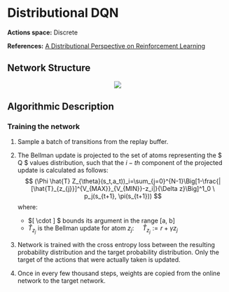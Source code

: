 # Distributional DQN

**Actions space:** Discrete

**References:** [A Distributional Perspective on Reinforcement Learning](https://arxiv.org/abs/1707.06887)

## Network Structure

<p style="text-align: center;">

<img src="..\..\design_imgs\distributional_dqn.png">

</p>



## Algorithmic Description

### Training the network

1. Sample a batch of transitions from the replay buffer. 
2. The Bellman update is projected to the set of atoms representing the $ Q $ values distribution, such that the $i-th$ component of the projected update is calculated as follows:
   $$ (\Phi \hat{T} Z_{\theta}(s_t,a_t))_i=\sum_{j=0}^{N-1}\Big[1-\frac{|[\hat{T}_{z_{j}}]^{V_{MAX}}_{V_{MIN}}-z_i|}{\Delta z}\Big]^1_0 \ p_j(s_{t+1}, \pi(s_{t+1})) $$
   where:
   	*  $[ \cdot ] $ bounds its argument in the range [a, b]
   	*  $\hat{T}_{z_{j}}$ is the Bellman update for atom $z_j$: &nbsp; &nbsp;   $\hat{T}_{z_{j}} := r+\gamma z_j$


3. Network is trained with the cross entropy loss between the resulting probability distribution and the target probability distribution.   Only the target of the actions that were actually taken is updated. 
4. Once in every few thousand steps, weights are copied from the online network to the target network.



